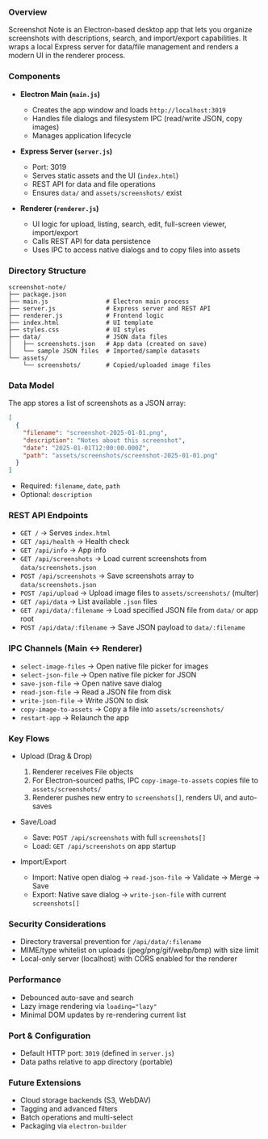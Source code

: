 ### Overview

Screenshot Note is an Electron-based desktop app that lets you organize screenshots with descriptions, search, and import/export capabilities. It wraps a local Express server for data/file management and renders a modern UI in the renderer process.

### Components

- **Electron Main (`main.js`)**
  - Creates the app window and loads `http://localhost:3019`
  - Handles file dialogs and filesystem IPC (read/write JSON, copy images)
  - Manages application lifecycle

- **Express Server (`server.js`)**
  - Port: 3019
  - Serves static assets and the UI (`index.html`)
  - REST API for data and file operations
  - Ensures `data/` and `assets/screenshots/` exist

- **Renderer (`renderer.js`)**
  - UI logic for upload, listing, search, edit, full-screen viewer, import/export
  - Calls REST API for data persistence
  - Uses IPC to access native dialogs and to copy files into assets

### Directory Structure

```
screenshot-note/
├── package.json
├── main.js                # Electron main process
├── server.js              # Express server and REST API
├── renderer.js            # Frontend logic
├── index.html             # UI template
├── styles.css             # UI styles
├── data/                  # JSON data files
│   ├── screenshots.json   # App data (created on save)
│   └── sample JSON files  # Imported/sample datasets
└── assets/
    └── screenshots/       # Copied/uploaded image files
```

### Data Model

The app stores a list of screenshots as a JSON array:

```json
[
  {
    "filename": "screenshot-2025-01-01.png",
    "description": "Notes about this screenshot",
    "date": "2025-01-01T12:00:00.000Z",
    "path": "assets/screenshots/screenshot-2025-01-01.png"
  }
]
```

- Required: `filename`, `date`, `path`
- Optional: `description`

### REST API Endpoints

- `GET /` → Serves `index.html`
- `GET /api/health` → Health check
- `GET /api/info` → App info
- `GET /api/screenshots` → Load current screenshots from `data/screenshots.json`
- `POST /api/screenshots` → Save screenshots array to `data/screenshots.json`
- `POST /api/upload` → Upload image files to `assets/screenshots/` (multer)
- `GET /api/data` → List available `.json` files
- `GET /api/data/:filename` → Load specified JSON file from `data/` or app root
- `POST /api/data/:filename` → Save JSON payload to `data/:filename`

### IPC Channels (Main ↔ Renderer)

- `select-image-files` → Open native file picker for images
- `select-json-file` → Open native file picker for JSON
- `save-json-file` → Open native save dialog
- `read-json-file` → Read a JSON file from disk
- `write-json-file` → Write JSON to disk
- `copy-image-to-assets` → Copy a file into `assets/screenshots/`
- `restart-app` → Relaunch the app

### Key Flows

- Upload (Drag & Drop)
  1. Renderer receives File objects
  2. For Electron-sourced paths, IPC `copy-image-to-assets` copies file to `assets/screenshots/`
  3. Renderer pushes new entry to `screenshots[]`, renders UI, and auto-saves

- Save/Load
  - Save: `POST /api/screenshots` with full `screenshots[]`
  - Load: `GET /api/screenshots` on app startup

- Import/Export
  - Import: Native open dialog → `read-json-file` → Validate → Merge → Save
  - Export: Native save dialog → `write-json-file` with current `screenshots[]`

### Security Considerations

- Directory traversal prevention for `/api/data/:filename`
- MIME/type whitelist on uploads (jpeg/png/gif/webp/bmp) with size limit
- Local-only server (localhost) with CORS enabled for the renderer

### Performance

- Debounced auto-save and search
- Lazy image rendering via `loading="lazy"`
- Minimal DOM updates by re-rendering current list

### Port & Configuration

- Default HTTP port: `3019` (defined in `server.js`)
- Data paths relative to app directory (portable)

### Future Extensions

- Cloud storage backends (S3, WebDAV)
- Tagging and advanced filters
- Batch operations and multi-select
- Packaging via `electron-builder`
